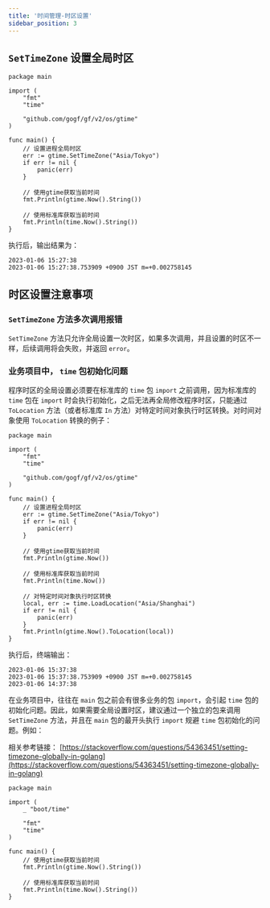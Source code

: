 ```yaml
---
title: '时间管理-时区设置'
sidebar_position: 3
---
```


## `SetTimeZone` 设置全局时区

```
package main

import (
	"fmt"
	"time"

	"github.com/gogf/gf/v2/os/gtime"
)

func main() {
	// 设置进程全局时区
	err := gtime.SetTimeZone("Asia/Tokyo")
	if err != nil {
		panic(err)
	}

	// 使用gtime获取当前时间
	fmt.Println(gtime.Now().String())

	// 使用标准库获取当前时间
	fmt.Println(time.Now().String())
}
```

执行后，输出结果为：

```
2023-01-06 15:27:38
2023-01-06 15:27:38.753909 +0900 JST m=+0.002758145
```

## 时区设置注意事项

### `SetTimeZone` 方法多次调用报错

`SetTimeZone` 方法只允许全局设置一次时区，如果多次调用，并且设置的时区不一样，后续调用将会失败，并返回 `error`。

### 业务项目中， `time` 包初始化问题

程序时区的全局设置必须要在标准库的 `time` 包 `import` 之前调用，因为标准库的 `time` 包在 `import` 时会执行初始化，之后无法再全局修改程序时区，只能通过 `ToLocation` 方法（或者标准库 `In` 方法）对特定时间对象执行时区转换。对时间对象使用 `ToLocation` 转换的例子：

```
package main

import (
	"fmt"
	"time"

	"github.com/gogf/gf/v2/os/gtime"
)

func main() {
	// 设置进程全局时区
	err := gtime.SetTimeZone("Asia/Tokyo")
	if err != nil {
		panic(err)
	}

	// 使用gtime获取当前时间
	fmt.Println(gtime.Now())

	// 使用标准库获取当前时间
	fmt.Println(time.Now())

	// 对特定时间对象执行时区转换
	local, err := time.LoadLocation("Asia/Shanghai")
	if err != nil {
		panic(err)
	}
	fmt.Println(gtime.Now().ToLocation(local))
}
```

执行后，终端输出：

```
2023-01-06 15:37:38
2023-01-06 15:37:38.753909 +0900 JST m=+0.002758145
2023-01-06 14:37:38
```

在业务项目中，往往在 `main` 包之前会有很多业务的包 `import`，会引起 `time` 包的初始化问题。因此，如果需要全局设置时区，建议通过一个独立的包来调用 `SetTimeZone` 方法，并且在 `main` 包的最开头执行 `import` 规避 `time` 包初始化的问题。例如：

相关参考链接： [https://stackoverflow.com/questions/54363451/setting-timezone-globally-in-golang](https://stackoverflow.com/questions/54363451/setting-timezone-globally-in-golang)

```
package main

import (
    _ "boot/time"

    "fmt"
	"time"
)

func main() {
	// 使用gtime获取当前时间
	fmt.Println(gtime.Now().String())

	// 使用标准库获取当前时间
	fmt.Println(time.Now().String())
}
```